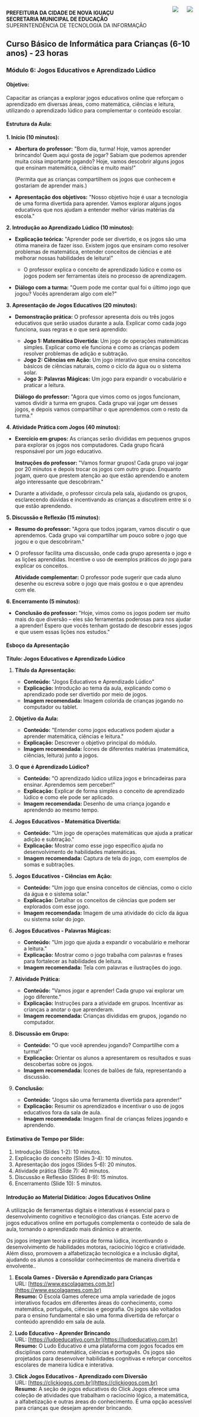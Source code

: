 <img src="Imagem/logopcni.png" align="right" style="margin-top:5px; " />
<img src="Imagem/logoCasaInovacao.png" align="right" style="margin-top:5px;margin-right:20px" />

**PREFEITURA DA CIDADE DE NOVA IGUAÇU** <br>
**SECRETARIA MUNICIPAL DE EDUCAÇÃO** <br>
SUPERINTENDÊNCIA DE TECNOLOGIA DA INFORMAÇÃO <br>

## Curso Básico de Informática para Crianças (6-10 anos) - 23 horas

### Módulo 6: Jogos Educativos e Aprendizado Lúdico

#### **Objetivo:**
Capacitar as crianças a explorar jogos educativos online que reforçam o aprendizado em diversas áreas, como matemática, ciências e leitura, utilizando o aprendizado lúdico para complementar o conteúdo escolar.

#### Estrutura da Aula:

**1. Início (10 minutos):**
- **Abertura do professor:**
  "Bom dia, turma! Hoje, vamos aprender brincando! Quem aqui gosta de jogar? Sabiam que podemos aprender muita coisa importante jogando? Hoje, vamos descobrir alguns jogos que ensinam matemática, ciências e muito mais!"

  (Permita que as crianças compartilhem os jogos que conhecem e gostariam de aprender mais.)

- **Apresentação dos objetivos:**
  "Nosso objetivo hoje é usar a tecnologia de uma forma divertida para aprender. Vamos explorar alguns jogos educativos que nos ajudam a entender melhor várias matérias da escola."

**2. Introdução ao Aprendizado Lúdico (10 minutos):**
- **Explicação teórica:**
  "Aprender pode ser divertido, e os jogos são uma ótima maneira de fazer isso. Existem jogos que ensinam como resolver problemas de matemática, entender conceitos de ciências e até melhorar nossas habilidades de leitura!"

  - O professor explica o conceito de aprendizado lúdico e como os jogos podem ser ferramentas úteis no processo de aprendizagem.

- **Diálogo com a turma:**
  "Quem pode me contar qual foi o último jogo que jogou? Vocês aprenderam algo com ele?"

**3. Apresentação de Jogos Educativos (20 minutos):**
- **Demonstração prática:**
  O professor apresenta dois ou três jogos educativos que serão usados durante a aula. Explicar como cada jogo funciona, suas regras e o que será aprendido:
  
  - **Jogo 1: Matemática Divertida:** Um jogo de operações matemáticas simples. Explicar como ele funciona e como as crianças podem resolver problemas de adição e subtração.
  - **Jogo 2: Ciências em Ação:** Um jogo interativo que ensina conceitos básicos de ciências naturais, como o ciclo da água ou o sistema solar.
  - **Jogo 3: Palavras Mágicas:** Um jogo para expandir o vocabulário e praticar a leitura.

  **Diálogo do professor:**
  "Agora que vimos como os jogos funcionam, vamos dividir a turma em grupos. Cada grupo vai jogar um desses jogos, e depois vamos compartilhar o que aprendemos com o resto da turma."

**4. Atividade Prática com Jogos (40 minutos):**
- **Exercício em grupos:**
  As crianças serão divididas em pequenos grupos para explorar os jogos nos computadores. Cada grupo ficará responsável por um jogo educativo.

  **Instruções do professor:**
  "Vamos formar grupos! Cada grupo vai jogar por 20 minutos e depois trocar os jogos com outro grupo. Enquanto jogam, quero que prestem atenção ao que estão aprendendo e anotem algo interessante que descobriram."

- Durante a atividade, o professor circula pela sala, ajudando os grupos, esclarecendo dúvidas e incentivando as crianças a discutirem entre si o que estão aprendendo.

**5. Discussão e Reflexão (15 minutos):**
- **Resumo do professor:**
  "Agora que todos jogaram, vamos discutir o que aprendemos. Cada grupo vai compartilhar um pouco sobre o jogo que jogou e o que descobriram."

- O professor facilita uma discussão, onde cada grupo apresenta o jogo e as lições aprendidas. Incentive o uso de exemplos práticos do jogo para explicar os conceitos.

  **Atividade complementar:** O professor pode sugerir que cada aluno desenhe ou escreva sobre o jogo que mais gostou e o que aprendeu com ele.

**6. Encerramento (5 minutos):**
- **Conclusão do professor:**
  "Hoje, vimos como os jogos podem ser muito mais do que diversão – eles são ferramentas poderosas para nos ajudar a aprender! Espero que vocês tenham gostado de descobrir esses jogos e que usem essas lições nos estudos."

#### Esboço da Apresentação

**Título: Jogos Educativos e Aprendizado Lúdico**

1. **Título da Apresentação:**
   - **Conteúdo:** "Jogos Educativos e Aprendizado Lúdico"
   - **Explicação:** Introdução ao tema da aula, explicando como o aprendizado pode ser divertido por meio de jogos.
   - **Imagem recomendada:** Imagem colorida de crianças jogando no computador ou tablet.

2. **Objetivo da Aula:**
   - **Conteúdo:** "Entender como jogos educativos podem ajudar a aprender matemática, ciências e leitura."
   - **Explicação:** Descrever o objetivo principal do módulo.
   - **Imagem recomendada:** Ícones de diferentes matérias (matemática, ciências, leitura) junto a jogos.

3. **O que é Aprendizado Lúdico?**
   - **Conteúdo:** "O aprendizado lúdico utiliza jogos e brincadeiras para ensinar. Aprendemos sem perceber!"
   - **Explicação:** Explicar de forma simples o conceito de aprendizado lúdico e como ele pode ser aplicado.
   - **Imagem recomendada:** Desenho de uma criança jogando e aprendendo ao mesmo tempo.

4. **Jogos Educativos - Matemática Divertida:**
   - **Conteúdo:** "Um jogo de operações matemáticas que ajuda a praticar adição e subtração."
   - **Explicação:** Mostrar como esse jogo específico ajuda no desenvolvimento de habilidades matemáticas.
   - **Imagem recomendada:** Captura de tela do jogo, com exemplos de somas e subtrações.

5. **Jogos Educativos - Ciências em Ação:**
   - **Conteúdo:** "Um jogo que ensina conceitos de ciências, como o ciclo da água e o sistema solar."
   - **Explicação:** Detalhar os conceitos de ciências que podem ser explorados com esse jogo.
   - **Imagem recomendada:** Imagem de uma atividade do ciclo da água ou sistema solar do jogo.

6. **Jogos Educativos - Palavras Mágicas:**
   - **Conteúdo:** "Um jogo que ajuda a expandir o vocabulário e melhorar a leitura."
   - **Explicação:** Mostrar como o jogo trabalha com palavras e frases para fortalecer as habilidades de leitura.
   - **Imagem recomendada:** Tela com palavras e ilustrações do jogo.

7. **Atividade Prática:**
   - **Conteúdo:** "Vamos jogar e aprender! Cada grupo vai explorar um jogo diferente."
   - **Explicação:** Instruções para a atividade em grupos. Incentivar as crianças a anotar o que aprenderam.
   - **Imagem recomendada:** Crianças divididas em grupos, jogando no computador.

8. **Discussão em Grupo:**
   - **Conteúdo:** "O que você aprendeu jogando? Compartilhe com a turma!"
   - **Explicação:** Orientar os alunos a apresentarem os resultados e suas descobertas sobre os jogos.
   - **Imagem recomendada:** Ícones de balões de fala, representando a discussão.

9. **Conclusão:**
   - **Conteúdo:** "Jogos são uma ferramenta divertida para aprender!"
   - **Explicação:** Resumir os aprendizados e incentivar o uso de jogos educativos fora da sala de aula.
   - **Imagem recomendada:** Imagem final de crianças felizes jogando e aprendendo.


#### Estimativa de Tempo por Slide:

1. Introdução (Slides 1-2): 10 minutos.
2. Explicação do conceito (Slides 3-4): 10 minutos.
3. Apresentação dos jogos (Slides 5-6): 20 minutos.
4. Atividade prática (Slide 7): 40 minutos.
5. Discussão e Reflexão (Slides 8-9): 15 minutos.
6. Encerramento (Slide 10): 5 minutos.


#### Introdução ao Material Didático: Jogos Educativos Online

A utilização de ferramentas digitais e interativas é essencial para o desenvolvimento cognitivo e tecnológico das crianças. Este acervo de jogos educativos online em português complementa o conteúdo de sala de aula, tornando o aprendizado mais dinâmico e atraente.

Os jogos integram teoria e prática de forma lúdica, incentivando o desenvolvimento de habilidades motoras, raciocínio lógico e criatividade. Além disso, promovem a alfabetização tecnológica e a inclusão digital, ajudando os alunos a consolidar conhecimentos de maneira divertida e envolvente..


1. **Escola Games - Diversão e Aprendizado para Crianças**  
   URL: [https://www.escolagames.com.br](https://www.escolagames.com.br)  
   **Resumo:** O Escola Games oferece uma ampla variedade de jogos interativos focados em diferentes áreas do conhecimento, como matemática, português, ciências e geografia. Os jogos são voltados para o ensino fundamental e são uma forma divertida de reforçar o conteúdo aprendido em sala de aula.


3. **Ludo Educativo - Aprender Brincando**  
   URL: [https://ludoeducativo.com.br](https://ludoeducativo.com.br)  
   **Resumo:** O Ludo Educativo é uma plataforma com jogos focados em disciplinas como matemática, ciências e português. Os jogos são projetados para desenvolver habilidades cognitivas e reforçar conceitos escolares de maneira lúdica e interativa.


5. **Click Jogos Educativos - Aprendizado com Diversão**  
   URL: [https://clickjogos.com.br](https://clickjogos.com.br)  
   **Resumo:** A seção de jogos educativos do Click Jogos oferece uma coleção de atividades que trabalham o raciocínio lógico, a matemática, a alfabetização e outras áreas do conhecimento. É uma opção acessível para crianças que desejam aprender brincando.





